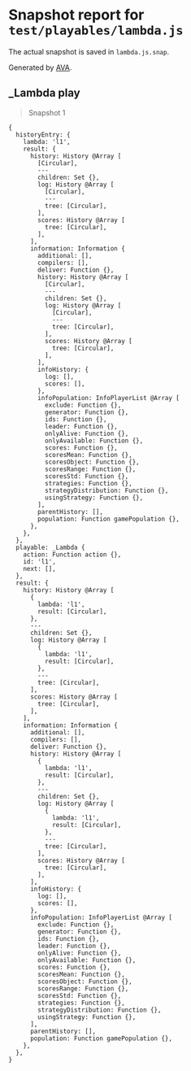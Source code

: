 # Snapshot report for `test/playables/lambda.js`

The actual snapshot is saved in `lambda.js.snap`.

Generated by [AVA](https://ava.li).

## _Lambda play

> Snapshot 1

    {
      historyEntry: {
        lambda: 'l1',
        result: {
          history: History @Array [
            [Circular],
            ---
            children: Set {},
            log: History @Array [
              [Circular],
              ---
              tree: [Circular],
            ],
            scores: History @Array [
              tree: [Circular],
            ],
          ],
          information: Information {
            additional: [],
            compilers: [],
            deliver: Function {},
            history: History @Array [
              [Circular],
              ---
              children: Set {},
              log: History @Array [
                [Circular],
                ---
                tree: [Circular],
              ],
              scores: History @Array [
                tree: [Circular],
              ],
            ],
            infoHistory: {
              log: [],
              scores: [],
            },
            infoPopulation: InfoPlayerList @Array [
              exclude: Function {},
              generator: Function {},
              ids: Function {},
              leader: Function {},
              onlyAlive: Function {},
              onlyAvailable: Function {},
              scores: Function {},
              scoresMean: Function {},
              scoresObject: Function {},
              scoresRange: Function {},
              scoresStd: Function {},
              strategies: Function {},
              strategyDistribution: Function {},
              usingStrategy: Function {},
            ],
            parentHistory: [],
            population: Function gamePopulation {},
          },
        },
      },
      playable: _Lambda {
        action: Function action {},
        id: 'l1',
        next: [],
      },
      result: {
        history: History @Array [
          {
            lambda: 'l1',
            result: [Circular],
          },
          ---
          children: Set {},
          log: History @Array [
            {
              lambda: 'l1',
              result: [Circular],
            },
            ---
            tree: [Circular],
          ],
          scores: History @Array [
            tree: [Circular],
          ],
        ],
        information: Information {
          additional: [],
          compilers: [],
          deliver: Function {},
          history: History @Array [
            {
              lambda: 'l1',
              result: [Circular],
            },
            ---
            children: Set {},
            log: History @Array [
              {
                lambda: 'l1',
                result: [Circular],
              },
              ---
              tree: [Circular],
            ],
            scores: History @Array [
              tree: [Circular],
            ],
          ],
          infoHistory: {
            log: [],
            scores: [],
          },
          infoPopulation: InfoPlayerList @Array [
            exclude: Function {},
            generator: Function {},
            ids: Function {},
            leader: Function {},
            onlyAlive: Function {},
            onlyAvailable: Function {},
            scores: Function {},
            scoresMean: Function {},
            scoresObject: Function {},
            scoresRange: Function {},
            scoresStd: Function {},
            strategies: Function {},
            strategyDistribution: Function {},
            usingStrategy: Function {},
          ],
          parentHistory: [],
          population: Function gamePopulation {},
        },
      },
    }
